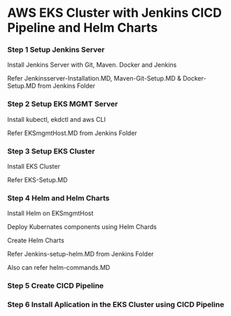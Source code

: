 # AWS EKS Cluster with Jenkins CICD Pipeline and Helm Charts

### Step 1 Setup Jenkins Server
Install Jenkins Server with Git, Maven. Docker and Jenkins

Refer Jenkinsserver-Installation.MD, Maven-Git-Setup.MD & Docker-Setup.MD from Jenkins Folder


### Step 2 Setup EKS MGMT Server
Install kubectl, ekdctl and aws CLI

Refer EKSmgmtHost.MD from Jenkins Folder


### Step 3 Setup EKS Cluster
Install EKS Cluster

Refer EKS-Setup.MD


### Step 4 Helm and Helm Charts
Install Helm on EKSmgmtHost

Deploy Kubernates components using Helm Chards

Create Helm Charts

Refer Jenkins-setup-helm.MD from Jenkins Folder

Also can refer helm-commands.MD


### Step 5 Create CICD Pipeline





### Step 6 Install Aplication in the EKS Cluster using CICD Pipeline





